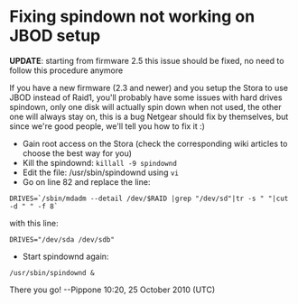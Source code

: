 # Fixing spindown not working on JBOD setup

**UPDATE**: starting from firmware 2.5 this issue should be fixed, no need to follow this procedure anymore

If you have a new firmware (2.3 and newer) and you setup the Stora to use JBOD instead of Raid1, you'll probably have some issues with hard drives spindown, only one disk will actually spin down when not used, the other one will always stay on, this is a bug Netgear should fix by themselves, but since we're good people, we'll tell you how to fix it :)

- Gain root access on the Stora (check the corresponding wiki articles to choose the best way for you)
- Kill the spindownd: `killall -9 spindownd`
- Edit the file: /usr/sbin/spindownd using `vi`
- Go on line 82 and replace the line:
```
DRIVES=`/sbin/mdadm --detail /dev/$RAID |grep "/dev/sd"|tr -s " "|cut -d " " -f 8`
```
with this line:
```
DRIVES="/dev/sda /dev/sdb"
```
- Start spindownd again:
```
/usr/sbin/spindownd &
```
There you go! --Pippone 10:20, 25 October 2010 (UTC) 